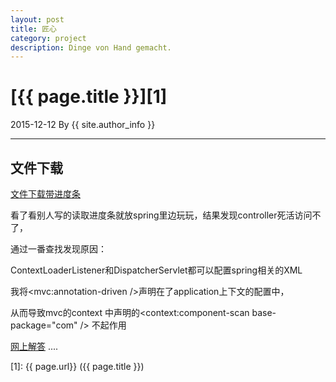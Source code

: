 ```yaml
---
layout: post
title: 匠心
category: project
description: Dinge von Hand gemacht.
---
```

# [{{ page.title }}][1]
2015-12-12 By {{ site.author_info }}


---

文件下载
---
[文件下载带进度条](http://blog.5ibc.net/p/47737.html)   


看了看别人写的读取进度条就放spring里边玩玩，结果发现controller死活访问不了，

通过一番查找发现原因：

ContextLoaderListener和DispatcherServlet都可以配置spring相关的XML

我将<mvc:annotation-driven />声明在了application上下文的配置中，

从而导致mvc的context 中声明的<context:component-scan base-package="com" /> 不起作用

[网上解答](http://www.it610.com/article/5189105.htm) 
....



[Mukosame]:    http://sun035.github.io  "Mukosame"
[1]:    {{ page.url}}  ({{ page.title }})
